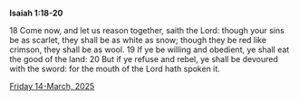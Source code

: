 **Isaiah 1:18-20**

18 Come now, and let us reason together, saith the Lord: though your sins be as scarlet, they shall be as white as snow; though they be red like crimson, they shall be as wool. 19 If ye be willing and obedient, ye shall eat the good of the land: 20 But if ye refuse and rebel, ye shall be devoured with the sword: for the mouth of the Lord hath spoken it.

[Friday 14-March, 2025](https://getbible.life/kjv/Isaiah/1/18-20)
